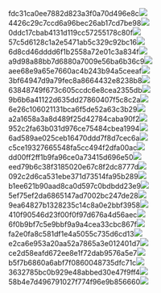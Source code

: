 fdc31ca0ee7882d823a3f0a70d496e8c<img  src="https://img.alicdn.com/bao/uploaded/i3/2639837995/TB2me9npIj_B1NjSZFHXXaDWpXa_!!2639837995.jpg_160x160.jpg">
4426c29c7ccd6a96bec26ab17cd7be98<img  src="https://img.alicdn.com/bao/uploaded/i4/2639837995/O1CN0128vl03pVszyGMqJ_!!2639837995.jpg_160x160.jpg">
0ddc17cbab4131d119cc57255178c80f<img  src="https://img.alicdn.com/bao/uploaded/i1/2639837995/O1CN0128vl0KHRyAexEmp_!!2639837995.jpg_160x160.jpg">
57c5d6128c1a2e5471ab5c329c92bc16<img  src="https://img.alicdn.com/bao/uploaded/i3/2639837995/O1CN0128vl0EHQKbxN3lK_!!2639837995.jpg_160x160.jpg">
6d8cd46dddd6f1b2558a72e01c3a834f<img  src="https://img.alicdn.com/bao/uploaded/i2/2639837995/O1CN0128vl0Ih2dy6u3Fm_!!2639837995.jpg_160x160.jpg">
a9d98a88bb7d6880a7009e56ba6b36c9<img  src="https://img.alicdn.com/bao/uploaded/i2/2639837995/TB2mEA3prZnBKNjSZFGXXbt3FXa_!!2639837995.jpg_160x160.jpg">
aee68e9a65e7660ac4b243b94a5ceeaf<img  src="https://img.alicdn.com/bao/uploaded/i3/2639837995/TB2Z4ECncj_B1NjSZFHXXaDWpXa_!!2639837995.jpg_160x160.jpg">
3bf64947d9a79fec8a8664432e8238b8<img  src="https://img.alicdn.com/bao/uploaded/i4/2639837995/O1CN0128vl0crlIuBjuDl_!!2639837995.jpg_160x160.jpg">
63848749f673c605ccdc6e8cea2355db<img  src="https://img.alicdn.com/bao/uploaded/i1/2639837995/O1CN0128vl0Y8l0ANbkeI_!!2639837995.jpg_160x160.jpg">
9b6b6a41122d635dd27860407f5c8c2a<img  src="https://img.alicdn.com/bao/uploaded/i4/2639837995/O1CN0128vl0WN9kjPa3ZD_!!2639837995.jpg_160x160.jpg">
6e26c106021131bca6f5de52a63c3b29<img  src="https://img.alicdn.com/bao/uploaded/i3/2639837995/O1CN0128vl01xAQZlViQ5_!!2639837995.jpg_160x160.jpg">
a2a1658a3a8d489f25d42784caba90f2<img  src="https://img.alicdn.com/bao/uploaded/i4/2639837995/O1CN0128vl0FocLMl3t6j_!!2639837995.jpg_160x160.jpg">
952c2fa63b031d976ce75484cbea1994<img  src="https://img.alicdn.com/imgextra/i4/2639837995/O1CN0128vl0ie2xxiwz4t_!!2639837995.jpg">
6ad589ae025ceb16470ddd7f8d7cec6a<img  src="https://img.alicdn.com/imgextra/i1/2639837995/O1CN0128vl0hXjAUX6vbf_!!2639837995.jpg">
c5ce19327665548fa5cc494f2dfa00ac<img  src="https://img.alicdn.com/imgextra/i3/2639837995/O1CN0128vl0i0maiS0G7o_!!2639837995.jpg">
dd00ff2ff1b9fa96ce0a73415d696e50<img  src="https://img.alicdn.com/imgextra/i1/2639837995/O1CN0128vl0i0mOE8ZhQZ_!!2639837995.jpg">
eed79b6c38f3185020e67c8f2dc8777d<img  src="https://img.alicdn.com/imgextra/i1/2639837995/O1CN0128vl0h64DTl2doG_!!2639837995.jpg">
092c2d6ca531ebe371d73514fa95b289<img  src="https://img.alicdn.com/imgextra/i1/2639837995/O1CN0128vl0jzwQRZXrJ1_!!2639837995.jpg">
b1ee621b90aad8ca0d597c0bdbdd23e9<img  src="https://img.alicdn.com/imgextra/i2/2639837995/O1CN0128vl0ie4ExBSiCm_!!2639837995.jpg">
5ef75ef2da6865147ad7002bc247de28<img  src="https://img.alicdn.com/imgextra/i1/2639837995/O1CN0128vl0ipOTd1uApE_!!2639837995.jpg">
9ea64827b1328235c14c8a0e2bbf3958<img  src="https://img.alicdn.com/imgextra/i4/2639837995/O1CN0128vl0i0ligGiRdf_!!2639837995.jpg">
410f90546d23f00f0f97d676a4d56aec<img  src="https://img.alicdn.com/imgextra/i3/2639837995/O1CN0128vl0gj02yHdqwF_!!2639837995.jpg">
6f0b9bf7c5e9bbf9a9a4cea33cbc867f<img  src="https://img.alicdn.com/imgextra/i1/2639837995/O1CN0128vl0cNKplwWyVQ_!!2639837995.jpg">
fa2e0fa8c581df1e4a5055c735d6cd13<img  src="https://img.alicdn.com/imgextra/i3/2639837995/O1CN0128vl0cNKIVQwm1X_!!2639837995.jpg">
e2ca6e953a20aa52a7865a3e012401d7<img  src="https://img.alicdn.com/imgextra/i1/2639837995/O1CN0128vl0jOswiwmxnf_!!2639837995.jpg">
ce2d58eafd672ee8e1f72dab9576a5e7<img  src="https://img.alicdn.com/imgextra/i1/2639837995/O1CN0128vl0i0mzdbEhQF_!!2639837995.jpg">
b5f7b6860a6abf7f0860048735dfc71c<img  src="https://img.alicdn.com/imgextra/i2/2639837995/O1CN0128vl0i0l7HWmsYr_!!2639837995.jpg">
3632785bc0b929e48abbed30e47f9ff4<img  src="https://img.alicdn.com/imgextra/i3/2639837995/O1CN0128vl0ie42TU2bCd_!!2639837995.jpg">
58b4e7d496791027f774f96e9b856660<img  src="https://img.alicdn.com/imgextra/i4/2639837995/O1CN0128vl0jzvxMKObel_!!2639837995.jpg">

